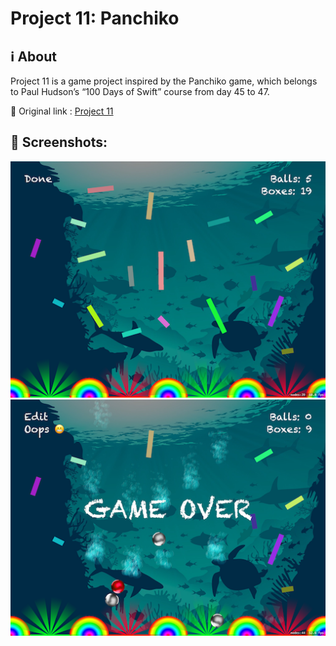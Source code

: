 # Project 11: Panchiko

## ℹ️ About

Project 11 is a game project inspired by the Panchiko game, which belongs to Paul Hudson’s “100 Days of Swift” course from day 45 to 47.


🔗 Original link : [Project 11](https://www.hackingwithswift.com/100/45)

## 📸 Screenshots:

![1.png](screenshots/1.PNG)
![2.png](screenshots/2.PNG)

